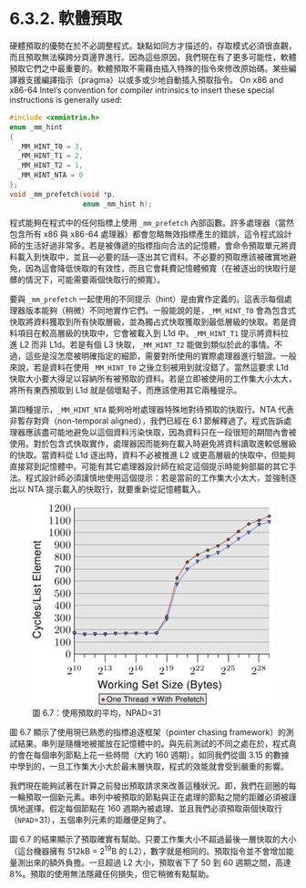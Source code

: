 # 6.3.2. 軟體預取

硬體預取的優勢在於不必調整程式。缺點如同方才描述的，存取模式必須很直觀，而且預取無法橫跨分頁邊界進行。因為這些原因，我們現在有了更多可能性，軟體預取它們之中最重要的。軟體預取不需藉由插入特殊的指令來修改原始碼。某些編譯器支援編譯指示（pragma）以或多或少地自動插入預取指令。
On x86 and x86-64 Intel’s convention for compiler intrinsics to insert these special instructions is generally used:

```c
#include <xmmintrin.h>
enum _mm_hint
{
  _MM_HINT_T0 = 3,
  _MM_HINT_T1 = 2,
  _MM_HINT_T2 = 1,
  _MM_HINT_NTA = 0
};
void _mm_prefetch(void *p,
                  enum _mm_hint h);
```

程式能夠在程式中的任何指標上使用 `_mm_prefetch` 內部函數。許多處理器（當然包含所有 x86 與 x86-64 處理器）都會忽略無效指標產生的錯誤，這令程式設計師的生活好過非常多。若是被傳遞的指標指向合法的記憶體，會命令預取單元將資料載入到快取中，並且––必要的話––逐出其它資料。不必要的預取應該被確實地避免，因為這會降低快取的有效性，而且它會耗費記憶體頻寬（在被逐出的快取行是髒的情況下，可能需要兩個快取行的頻寬）。

要與 `_mm_prefetch` 一起使用的不同提示（hint）是由實作定義的。這表示每個處理器版本能夠（稍微）不同地實作它們。一般能說的是，`_MM_HINT_T0` 會為包含式快取將資料獲取到所有快取層級，並為獨占式快取獲取到最低層級的快取。若是資料項目在較高層級的快取中，它會被載入到 L1d 中。`_MM_HINT_T1` 提示將資料拉進 L2 而非 L1d。若是有個 L3 快取，`_MM_HINT_T2` 能做到類似於此的事情。不過，這些是沒怎麼被明確指定的細節，需要對所使用的實際處理器進行驗證。一般來說，若是資料在使用 `_MM_HINT_T0` 之後立刻被用到就沒錯了。當然這要求 L1d 快取大小要大得足以容納所有被預取的資料。若是立即被使用的工作集大小太大，將所有東西預取到 L1d 就是個壞點子，而應該使用其它兩種提示。

第四種提示，`_MM_HINT_NTA` 能夠吩咐處理器特殊地對待預取的快取行。NTA 代表非暫存對齊（non-temporal aligned），我們已經在 6.1 節解釋過了。程式告訴處理器應該盡可能地避免以這個資料污染快取，因為資料只在一段很短的期間內會被使用。對於包含式快取實作，處理器因而能夠在載入時避免將資料讀取進較低層級的快取。當資料從 L1d 逐出時，資料不必被推進 L2 或更高層級的快取中，但能夠直接寫到記憶體中。可能有其它處理器設計師在給定這個提示時能夠部屬的其它手法。程式設計師必須謹慎地使用這個提示：若是當前的工作集大小太大，並強制逐出以 NTA 提示載入的快取行，就要重新從記憶體載入。

<figure>
  <img src="../../assets/figure-6.7.png" alt="圖 6.7：使用預取的平均，NPAD=31">
  <figcaption>圖 6.7：使用預取的平均，NPAD=31</figcaption>
</figure>

圖 6.7 顯示了使用現已熟悉的指標追逐框架（pointer chasing framework）的測試結果。串列是隨機地被擺放在記憶體中的。與先前測試的不同之處在於，程式真的會在每個串列節點上花一些時間（大約 160 週期）。如同我們從圖 3.15 的數據中學到的，一旦工作集大小大於最末層快取，程式的效能就會受到嚴重的影響。

我們現在能夠試著在計算之前發出預取請求來改善這種狀況。即，我們在迴圈的每一輪預取一個新元素。串列中被預取的節點與正在處理的節點之間的距離必須被謹慎地選擇。假定每個節點在 160 週期內被處理、並且我們必須預取兩個快取行（`NPAD`=31），五個串列元素的距離便足夠了。

圖 6.7 的結果顯示了預取確實有幫助。只要工作集大小不超過最後一層快取的大小（這台機器擁有 512kB = 2<sup>19</sup>B 的 L2），數字就是相同的。預取指令並不會增加能量測出來的額外負擔。一旦超過 L2 大小，預取省下了 50 到 60 週期之間，高達 8%。預取的使用無法隱藏任何損失，但它稍微有點幫助。

